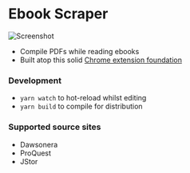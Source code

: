 # Ebook Scraper

![Screenshot](https://i.imgur.com/3zeuWBe.png)

- Compile PDFs while reading ebooks
- Built atop this solid [Chrome extension foundation](https://github.com/martellaj/chrome-extension-react-typescript-boilerplate)

### Development

- `yarn watch` to hot-reload whilst editing
- `yarn build` to compile for distribution

### Supported source sites

- Dawsonera
- ProQuest
- JStor
